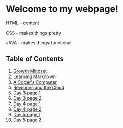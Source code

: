 
# Welcome to my webpage!

HTML - content

CSS - makes things pretty

JAVA - makes things functional

## Table of Contents 

1. [Growth Mindset](growth-mindset.md)
2. [Learning Markdown](learning-markdown.md)
3. [A Coder's Computer](a-coder's-computer.md) 
4. [Revisions and the Cloud](revisions-and-cloud.md) 
5. [Day 3 page 1](day-3-1.md)
6. [Day 3 page 2](day-3-2.md)
7. [Day 4 page 1](day-4-1.md)
8. [Day 4 page 2](day-4-2.md)
9. [Day 5 page 1](day-5-1.md)
10. [Day 5 page 2](day-5-2.md)



